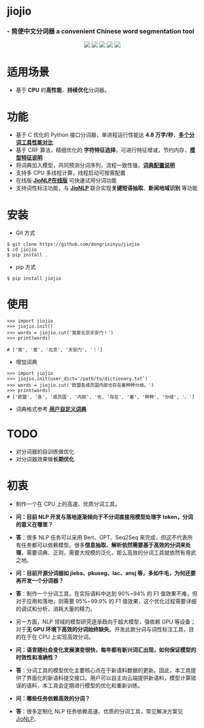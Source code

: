 # **jiojio**
### - 简便中文分词器 a convenient Chinese word segmentation tool
<p align="center">
    <a alt="License">
        <img src="https://img.shields.io/github/license/dongrixinyu/jiojio?color=crimson" /></a>
    <a alt="Size">
        <img src="https://img.shields.io/badge/size-30.1m-orange" /></a>
    <a alt="Downloads">
        <img src="https://img.shields.io/pypi/dm/jiojio?color=yellow" /></a>
    <a alt="Version">
        <img src="https://img.shields.io/badge/version-1.1.1-green" /></a>
    <a href="https://github.com/dongrixinyu/jiojio/pulse" alt="Activity">
        <img src="https://img.shields.io/github/commit-activity/m/dongrixinyu/jiojio?color=blue" /></a>
</p>

# 适用场景
- 基于 **CPU** 的**高性能**、**持续优化**分词器。

# 功能
- 基于 C 优化的 Python 接口分词器，单进程运行性能达 **4.8 万字/秒**，[**多个分词工具性能对比**](https://github.com/dongrixinyu/jiojio/wiki/多种常见开源分词工具的性能对比)
- 基于 CRF 算法，精细优化的 **字符特征选择**，可进行特征增减，节约内存，[**模型特征说明**](https://github.com/dongrixinyu/jiojio/wiki/jiojio-分词CRF特征总结)
- 将词典加入模型，共同预测分词序列，流程一致性强，[**词典配置说明**](https://github.com/dongrixinyu/jiojio/wiki/向分词模型添加自定义词典)
- 支持多 CPU 多线程计算，线程启动可按需配置
- 在线版 [**JioNLP在线版**](http://182.92.160.94:16666/#/) 可快速试用分词功能
- 支持词性标注功能，与 [**JioNLP**](https://github.com/dongrixinyu/JioNLP) 联合实现**关键短语抽取**、**新闻地域识别** 等功能

# 安装
- Git 方式
```
$ git clone https://github.com/dongrixinyu/jiojio
$ cd jiojio
$ pip install .
```

- pip 方式
```
$ pip install jiojio
```

# 使用
```
>>> import jiojio
>>> jiojio.init()
>>> words = jiojio.cut('我爱北京天安门！')
>>> print(words)

# ['我', '爱', '北京', '天安门', '！']

```

- 增加词典
```
>>> import jiojio
>>> jiojio.init(user_dict='/path/to/dictionary.txt')
>>> words = jiojio.cut('欧盟各成员国内部也存在着种种分歧。')
>>> print(words)
# ['欧盟', '各', '成员国', '内部', '也, '存在', '着', '种种', '分歧', '。']
```

- 词典格式参考 [**用户自定义词典**](https://github.com/dongrixinyu/jiojio/blob/master/user_dict.txt)


# TODO
- 对分词器的自训练做优化
- 对分词器效果做**长期优化**

# 初衷
- 制作一个在 CPU 上的高速、优质分词工具。

- **问：目前 NLP 开发与落地逐渐倾向于不分词直接用模型处理字 token，分词的意义在哪里？**
- **答**：很多 NLP 任务可以采用 Bert、GPT、Seq2Seq 来完成，但这不代表所有任务都可以依赖模型。很多**信息抽取、解析依然需要基于高效的分词来处理**，需要词典、正则，需要大规模的泛化，那么高效的分词工具就依然有用武之地。

- **问：目前开源分词器如 jieba、pkuseg、lac、ansj 等，多如牛毛，为何还要再开发一个分词器？**
- **答**：制作一个分词工具，在实际语料中达到 90%~94% 的 F1 值效果不难，但对于应用和落地，则需要 95%~99.9% 的 F1 值效果，这个优化过程需要详细的调试和分析，消耗大量的精力。
- 另一方面，NLP 领域的模型研究逐渐趋向于超大模型，强依赖 GPU 等设备；对于**无 GPU 环境下高效的分词始终缺失**。开发此款分词与词性标注工具，目的在于在 CPU 上实现高效分词。

- **问：语言随社会变化发展演变很快，每年都有新兴词汇出现，如何保证模型的时效性和准确性？**
- **答**：分词工具的模型优化主要核心点在于新语料数据的更新。因此，本工具提供了界面化的新语料提交接口。用户可以自主向云端提供新语料，模型计算错误的语料，本工具会定期进行模型的优化和重新训练。

- **问：哪些任务依赖高效的分词？**
- **答**：很多定制化 NLP 任务依赖高速、优质的分词工具，常见解决方案见[JioNLP](https://github.com/dongrixinyu/JioNLP)。
